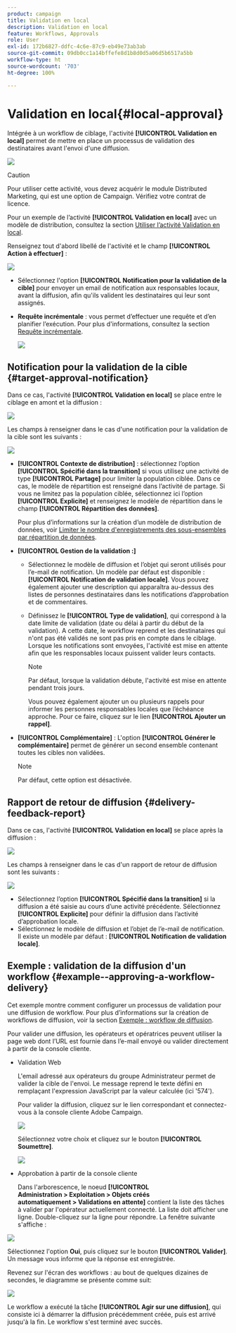 ```yaml
---
product: campaign
title: Validation en local
description: Validation en local
feature: Workflows, Approvals
role: User
exl-id: 172b6827-ddfc-4c6e-87c9-eb49e73ab3ab
source-git-commit: 09db0cc1a14bffefe8d1b8d0d5a06d5b6517a5bb
workflow-type: ht
source-wordcount: '703'
ht-degree: 100%

---
```


# Validation en local{#local-approval}

Intégrée à un workflow de ciblage, l&#39;activité **[!UICONTROL Validation en local]** permet de mettre en place un processus de validation des destinataires avant l&#39;envoi d&#39;une diffusion.

![](assets/local_validation_0.png)

>[!CAUTION]
>
>Pour utiliser cette activité, vous devez acquérir le module Distributed Marketing, qui est une option de Campaign. Vérifiez votre contrat de licence.

Pour un exemple de l’activité **[!UICONTROL Validation en local]** avec un modèle de distribution, consultez la section [Utiliser l’activité Validation en local](local-approval-activity.md).

Renseignez tout d&#39;abord libellé de l&#39;activité et le champ **[!UICONTROL Action à effectuer]** :

![](assets/local_validation_1.png)

* Sélectionnez l&#39;option **[!UICONTROL Notification pour la validation de la cible]** pour envoyer un email de notification aux responsables locaux, avant la diffusion, afin qu&#39;ils valident les destinataires qui leur sont assignés.

* **Requête incrémentale** : vous permet d’effectuer une requête et d’en planifier l’exécution. Pour plus d&#39;informations, consultez la section [Requête incrémentale](incremental-query.md).

  ![](assets/local_validation_intro_3.png)

## Notification pour la validation de la cible {#target-approval-notification}

Dans ce cas, l&#39;activité **[!UICONTROL Validation en local]** se place entre le ciblage en amont et la diffusion :

![](assets/local_validation_2.png)

Les champs à renseigner dans le cas d&#39;une notification pour la validation de la cible sont les suivants :

![](assets/local_validation_3.png)

* **[!UICONTROL Contexte de distribution]** : sélectionnez l’option **[!UICONTROL Spécifié dans la transition]** si vous utilisez une activité de type **[!UICONTROL Partage]** pour limiter la population ciblée. Dans ce cas, le modèle de répartition est renseigné dans l’activité de partage. Si vous ne limitez pas la population ciblée, sélectionnez ici l’option **[!UICONTROL Explicite]** et renseignez le modèle de répartition dans le champ **[!UICONTROL Répartition des données]**.

  Pour plus d’informations sur la création d’un modèle de distribution de données, voir [Limiter le nombre d&#39;enregistrements des sous-ensembles par répartition de données](split.md#limiting-the-number-of-subset-records-per-data-distribution).

* **[!UICONTROL Gestion de la validation :]**

   * Sélectionnez le modèle de diffusion et l’objet qui seront utilisés pour l’e-mail de notification. Un modèle par défaut est disponible : **[!UICONTROL Notification de validation locale]**. Vous pouvez également ajouter une description qui apparaîtra au-dessus des listes de personnes destinataires dans les notifications d’approbation et de commentaires.
   * Définissez le **[!UICONTROL Type de validation]**, qui correspond à la date limite de validation (date ou délai à partir du début de la validation). A cette date, le workflow reprend et les destinataires qui n&#39;ont pas été validés ne sont pas pris en compte dans le ciblage. Lorsque les notifications sont envoyées, l&#39;activité est mise en attente afin que les responsables locaux puissent valider leurs contacts.

     >[!NOTE]
     >
     >Par défaut, lorsque la validation débute, l&#39;activité est mise en attente pendant trois jours.

     Vous pouvez également ajouter un ou plusieurs rappels pour informer les personnes responsables locales que l’échéance approche. Pour ce faire, cliquez sur le lien **[!UICONTROL Ajouter un rappel]**.

* **[!UICONTROL Complémentaire]** : L&#39;option **[!UICONTROL Générer le complémentaire]** permet de générer un second ensemble contenant toutes les cibles non validées.

  >[!NOTE]
  >
  >Par défaut, cette option est désactivée.

## Rapport de retour de diffusion {#delivery-feedback-report}

Dans ce cas, l&#39;activité **[!UICONTROL Validation en local]** se place après la diffusion :

![](assets/local_validation_4.png)

Les champs à renseigner dans le cas d&#39;un rapport de retour de diffusion sont les suivants :

![](assets/local_validation_workflow_4.png)

* Sélectionnez l’option **[!UICONTROL Spécifié dans la transition]** si la diffusion a été saisie au cours d’une activité précédente. Sélectionnez **[!UICONTROL Explicite]** pour définir la diffusion dans l’activité d’approbation locale.
* Sélectionnez le modèle de diffusion et l’objet de l’e-mail de notification. Il existe un modèle par défaut : **[!UICONTROL Notification de validation locale]**.

## Exemple : validation de la diffusion d&#39;un workflow {#example--approving-a-workflow-delivery}

Cet exemple montre comment configurer un processus de validation pour une diffusion de workflow. Pour plus d’informations sur la création de workflows de diffusion, voir la section [Exemple : workflow de diffusion](delivery.md#example--delivery-workflow).

Pour valider une diffusion, les opérateurs et opératrices peuvent utiliser la page web dont l’URL est fournie dans l’e-mail envoyé ou valider directement à partir de la console cliente.

* Validation Web

  L&#39;email adressé aux opérateurs du groupe Administrateur permet de valider la cible de l&#39;envoi. Le message reprend le texte défini en remplaçant l&#39;expression JavaScript par la valeur calculée (ici &#39;574&#39;).

  Pour valider la diffusion, cliquez sur le lien correspondant et connectez-vous à la console cliente Adobe Campaign.

  ![](assets/new-workflow-valid-webaccess.png)

  Sélectionnez votre choix et cliquez sur le bouton **[!UICONTROL Soumettre]**.

  ![](assets/new-workflow-valid-webaccess-confirm.png)

* Approbation à partir de la console cliente

  Dans l&#39;arborescence, le noeud **[!UICONTROL Administration > Exploitation > Objets créés automatiquement > Validations en attente]** contient la liste des tâches à valider par l&#39;opérateur actuellement connecté. La liste doit afficher une ligne. Double-cliquez sur la ligne pour répondre. La fenêtre suivante s&#39;affiche :

![](assets/new-workflow-7.png)

Sélectionnez l&#39;option **Oui**, puis cliquez sur le bouton **[!UICONTROL Valider]**. Un message vous informe que la réponse est enregistrée.

Revenez sur l&#39;écran des workflows : au bout de quelques dizaines de secondes, le diagramme se présente comme suit:

![](assets/new-workflow-8.png)

Le workflow a exécuté la tâche **[!UICONTROL Agir sur une diffusion]**, qui consiste ici à démarrer la diffusion précédemment créée, puis est arrivé jusqu&#39;à la fin. Le workflow s&#39;est terminé avec succès.
